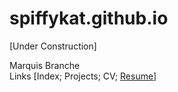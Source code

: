# spiffykat.github.io
[Under Construction]

Marquis Branche<br>
Links [Index; Projects; CV; <a href="https://spiffykat.github.io/MABv8_Resume_20211123.pdf">Resume</a>]

